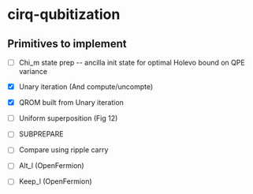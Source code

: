 # cirq-qubitization

## Primitives to implement

- [ ] Chi_m state prep -- ancilla init state for optimal Holevo bound on QPE variance

- [x] Unary iteration (And compute/uncompte)

- [x] QROM built from Unary iteration 

- [ ] Uniform superposition (Fig 12)

- [ ] SUBPREPARE

- [ ] Compare using ripple carry

- [ ] Alt_l (OpenFermion)

- [ ] Keep_l (OpenFermion)



